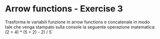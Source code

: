 # Arrow functions - Exercise 3

Trasforma le variabili funzione in arrow functions e concatenale in modo tale che venga stampato sulla console la seguente operazione matematica: (2 + 4) \* (5 + 2) - 2) / 5`

